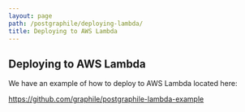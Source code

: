 ```yaml
---
layout: page
path: /postgraphile/deploying-lambda/
title: Deploying to AWS Lambda
---
```


## Deploying to AWS Lambda

We have an example of how to deploy to AWS Lambda located here:

https://github.com/graphile/postgraphile-lambda-example
